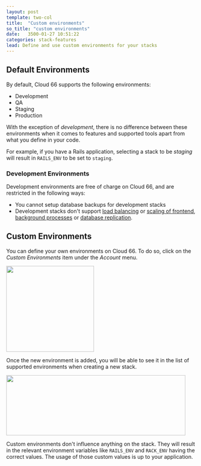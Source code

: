 ```yaml
---
layout: post
template: two-col
title:  "Custom environments"
so_title: "custom environments"
date:   3500-01-27 10:51:22
categories: stack-features
lead: Define and use custom environments for your stacks
---
```


## Default Environments

By default, Cloud 66 supports the following environments:

* Development
* QA
* Staging
* Production

With the exception of _development_, there is no difference between these environments when it comes to features and supported tools apart from what you define in your code.

For example, if you have a Rails application, selecting a stack to be _staging_ will result in `RAILS_ENV` to be set to `staging`.

### Development Environments

Development environments are free of charge on Cloud 66, and are restricted in the following ways:

* You cannot setup database backups for development stacks
* Development stacks don't support [load balancing](/add-ins/load-balancer.html) or [scaling of frontend](/stack-features/horizontal-scaling.html), [background processes](/stack-features/standalone-process-servers.html) or [database replication](/stack-features/database-replication.html).

## Custom Environments

You can define your own environments on Cloud 66. To do so, click on the _Custom Environments_ item under the _Account_ menu.

<img src="http://cdn.cloud66.com/images/help/custom_environment_menu_item.png" width="233" height="228"/>

Once the new environment is added, you will be able to see it in the list of supported environments when creating a new stack.

<img src="http://cdn.cloud66.com/images/help/custom_environment_dropdown.png" width="476" height="160">

Custom environments don't influence anything on the stack. They will result in the relevant environment variables like `RAILS_ENV` and `RACK_ENV` having the correct values. The usage of those custom values is up to your application.

